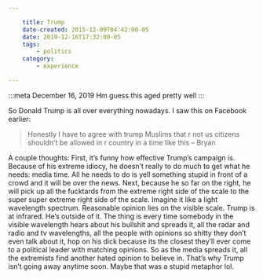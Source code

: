 ```yaml
---

    title: Trump 
    date-created: 2015-12-09T04:42:00-05
    date: 2019-12-16T17:32:00-05
    tags:
        - politics
    category:
        - experience

---
```


:::meta
<time datetime="2019-12-16T17:34"> December 16, 2019 </time>
Hm guess this aged pretty well
:::

So Donald Trump is all over everything nowadays. I saw this on Facebook earlier:

> Honestly I have to agree with trump Muslims that r not us citizens shouldn’t be allowed in r country in a time like this – Bryan

A couple thoughts: First, it’s funny how effective Trump’s campaign is. Because of his extreme idiocy, he doesn’t really to do much to get what he needs: media time. All he needs to do is yell something stupid in front of a crowd and it will be over the news. Next, because he so far on the right, he will pick up all the fucktards from the extreme right side of the scale to the super super extreme right side of the scale. Imagine it like a light wavelength spectrum. Reasonable opinion lies on the visible scale. Trump is at infrared. He’s outside of it. The thing is every time somebody in the visible wavelength hears about his bullshit and spreads it, all the radar and radio and tv wavelengths, all the people with opinions so shitty they don’t even talk about it, hop on his dick because its the closest they’ll ever come to a political leader with matching opinions. So as the media spreads it, all the extremists find another hated opinion to believe in. That’s why Trump isn’t going away anytime soon. Maybe that was a stupid metaphor lol.
